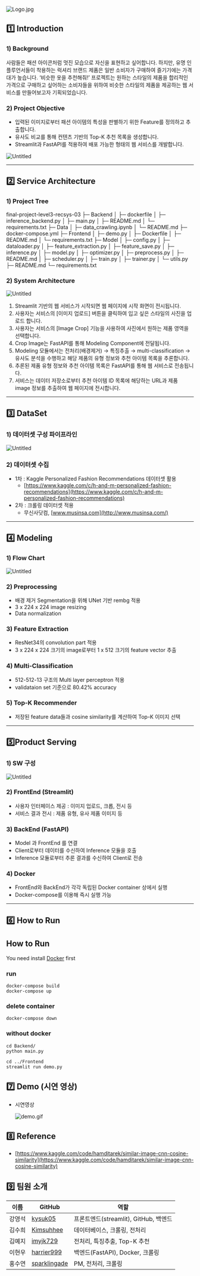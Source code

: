 
![Logo.jpg](https://user-images.githubusercontent.com/91198452/172392408-a51b15f0-fe68-4671-989b-e843b0c71bd9.jpg)

## 1️⃣ Introduction

### 1) Background

사람들은 패션 아이콘처럼 멋진 모습으로 자신을 표현하고 싶어합니다. 하지만, 유명 인플루언서들이 착용하는 럭셔리 브랜드 제품은 일반 소비자가 구매하여 즐기기에는 가격대가 높습니다. ‘비슷한 옷을 추천해줘!’ 프로젝트는 원하는 스타일의 제품을 합리적인 가격으로 구매하고 싶어하는 소비자들을 위하여 비슷한 스타일의 제품을 제공하는 웹 서비스를 만들어보고자 기획되었습니다. 

### 2) Project Objective

- 입력된 이미지로부터 패션 아이템의 특성을 판별하기 위한 Feature를 정의하고 추출합니다.
- 유사도 비교를 통해 컨텐츠 기반의 Top-K 추천 목록을 생성합니다.
- Streamlit과 FastAPI를 적용하여 배포 가능한 형태의 웹 서비스를 개발합니다.

![Untitled](https://user-images.githubusercontent.com/91198452/172392673-f2b006c0-c0ae-4616-9045-6b506baa398d.png)

---

## 2️⃣ Service Architecture

### 1) Project Tree

final-project-level3-recsys-03
├─ Backend
│  ├─ dockerfile
│  ├─ inference_backend.py
│  ├─ main.py
│  ├─ README.md
│  └─ requirements.txt
├─ Data
│  ├─ data_crawling.ipynb
│  └─ README.md
├─ docker-compose.yml
├─ Frontend
│  ├─ demo.py
│  ├─ Dockerfile
│  ├─ README.md
│  └─ requirements.txt
├─ Model
│  ├─ config.py
│  ├─ dataloader.py
│  ├─ feature_extraction.py
│  ├─ feature_save.py
│  ├─ inference.py
│  ├─ model.py
│  ├─ optimizer.py
│  ├─ preprocess.py
│  ├─ README.md
│  ├─ scheduler.py
│  ├─ train.py
│  ├─ trainer.py
│  └─ utils.py
├─ README.md
└─ requirements.txt

### 2) System Architecture

![Untitled](https://user-images.githubusercontent.com/91198452/172392792-f34bbb9c-479e-4b4b-a0ce-63b596e4a1b5.png)

1. Streamlit 기반의 웹 서비스가 시작되면 웹 페이지에 시작 화면이 전시됩니다.
2. 사용자는 서비스의 [이미지 업로드] 버튼을 클릭하여 입고 싶은 스타일의 사진을 업로드 합니다. 
3. 사용자는 서비스의 [Image Crop] 기능을 사용하여 사진에서 원하는 제품 영역을 선택합니다. 
4. Crop Image는 FastAPI를 통해 Modeling Component에 전달됩니다. 
5. Modeling 모듈에서는 전처리(배경제거) → 특징추출 → multi-classification → 유사도 분석을 수행하고 해당 제품의 유형 정보와 추천 아이템 목록을 추론합니다.
6. 추론된 제품 유형 정보와 추천 아이템 목록은  FastAPI를 통해 웹 서비스로 전송됩니다.
7. 서비스는 데이터 저장소로부터 추천 아이템 ID 목록에 해당하는 URL과 제품 image 정보를 추출하여 웹 페이지에 전시합니다. 


---

## 3️⃣ DataSet

### 1) 데이터셋 구성 파이프라인

![Untitled](https://user-images.githubusercontent.com/91198452/172392993-a8207177-2116-435d-b6d4-9cbf13a7a30e.png)

### 2) 데이터셋 수집

- 1차 : Kaggle Personalized Fashion Recommendations 데이터셋 활용
    - [https://www.kaggle.com/c/h-and-m-personalized-fashion-recommendations](https://www.kaggle.com/c/h-and-m-personalized-fashion-recommendations)
- 2차 : 크롤링 데이터셋 적용
    - 무신사닷컴, [www.musinsa.com](http://www.musinsa.com/)

---

## 4️⃣ Modeling

### 1) Flow Chart

![Untitled](https://user-images.githubusercontent.com/91198452/172393139-aa62568e-a3b8-4a2a-adc9-0325376cc3db.png)

### 2) Preprocessing

- 배경 제거 Segmentation을 위해 UNet 기반 rembg 적용
- 3 x 224 x 224 image resizing
- Data normalization

### 3) Feature Extraction

- ResNet34의 convolution part 적용
- 3 x 224 x 224 크기의 image로부터 1 x 512 크기의 feature vector 추출

### 4) Multi-Classification

- 512-512-13 구조의 Multi layer perceptron 적용
- validataion set 기준으로 80.42% accuracy

### 5) Top-K Recommender

- 저장된 feature data들과 cosine similarity를 계산하여 Top-K 이미지 선택

---

## 5️⃣Product Serving

### 1) SW 구성

![Untitled](https://user-images.githubusercontent.com/91198452/172394318-980681d3-cb23-44db-af1b-63d94f8869fb.png)

### 2) FrontEnd (Streamlit)

- 사용자 인터페이스 제공 : 이미지 업로드, 크롭, 전시 등
- 서비스 결과 전시 : 제품 유형, 유사 제품 이미지 등

### 3) BackEnd (FastAPI)

- Model 과 FrontEnd 를 연결
- Client로부터 데이터를 수신하여 Inference 모듈을 호출
- Inference 모듈로부터 추론 결과를 수신하여 Client로 전송

### 4) Docker

- FrontEnd와 BackEnd가 각각 독립된 Docker container 상에서 실행
- Docker-compose를 이용해 즉시 실행 가능

---

## 6️⃣ ****How to Run****


## How to Run

You need install [Docker](https://www.docker.com/) first
### run
```
docker-compose build
docker-compose up
```

### delete container
```
docker-compose down
```

### without docker
```
cd Backend/
python main.py

cd ../Frontend
streamlit run demo.py
```
## 7️⃣ ****Demo (시연 영상)****

- 시연영상
    
    ![demo.gif](https://user-images.githubusercontent.com/91198452/172394484-fc910c2b-24c3-43c5-b967-2d32726f3582.gif)
    

## 8️⃣ Reference

- [https://www.kaggle.com/code/hamditarek/similar-image-cnn-cosine-similarity](https://www.kaggle.com/code/hamditarek/similar-image-cnn-cosine-similarity)

## 9️⃣ 팀원 소개

| 이름 | GitHub | 역할 |
| --- | --- | --- |
| 강영석 | [kysuk05](https://github.com/kysuk05)  | 프론트엔드(streamlit), GitHub, 백엔드 |
| 김수희 | [Kimsuhhee](https://github.com/Kimsuhhee) | 데이터베이스, 크롤링, 전처리  |
| 김예지 | [imyjk729](https://github.com/imyjk729) | 전처리, 특징추출, Top-K 추천 |
| 이현우 | [harrier999](https://github.com/harrier999)  | 백엔드(FastAPI), Docker, 크롤링 |
| 홍수연 | [sparklingade](https://github.com/sparklingade)  | PM, 전처리, 크롤링 |
